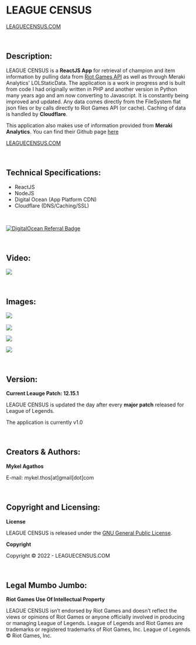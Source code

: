 # LEAGUE CENSUS 

[LEAGUECENSUS.COM](http://www.leaguecensus.com) 

<br/>

## Description:

LEAGUE CENSUS is a **ReactJS App** for retrieval of champion and item information by pulling data from [Riot Games API](https://developer.riotgames.com/api/methods) as well as through Meraki Analytics' LOLStaticData. The application is a work in progress and is built from code I had originally written in PHP and another version in Python many years ago and am now converting to Javascript. It is constantly being improved and updated. Any data comes directly from the FileSystem flat json files or by calls directly to Riot Games API (or cache). Caching of data is handled by **Cloudflare**.

This application also makes use of information provided from **Meraki Analytics**. You can find their Github page [here](https://github.com/meraki-analytics/)

[LEAGUECENSUS.COM](https://www.leaguecensus.com)

<br/>

## Technical Specifications:

* ReactJS
* NodeJS
* Digital Ocean (App Platform CDN)
* Cloudflare (DNS/Caching/SSL)

<br/>

[![DigitalOcean Referral Badge](https://web-platforms.sfo2.digitaloceanspaces.com/WWW/Badge%202.svg)](https://www.digitalocean.com/?refcode=2d479314810b&utm_campaign=Referral_Invite&utm_medium=Referral_Program&utm_source=badge)

<br/>

## Video:

![](https://github.com/MThos/lol/blob/master/public/videos/lol.gif)

<br/>

## Images:
<p float="left">
  <img src="https://i.imgur.com/cmY19C2.png">&nbsp;&nbsp;
</p>
<p float="left">
  <img src="https://i.imgur.com/k3wq1vW.png">
</p>
<p float="left">
  <img src="https://i.imgur.com/Y2akqh7.png">
</p>
<p float="left">
  <img src="https://i.imgur.com/qulyfYD.png">
</p>

<br/>

## Version:
**Current Leauge Patch: 12.15.1** 

LEAGUE CENSUS is updated the day after every **major patch** released for League of Legends.

The application is currently v1.0

<br/>

## Creators & Authors:
**Mykel Agathos**

E-mail: mykel.thos[at]gmail[dot]com

<br/>

## Copyright and Licensing:
**License**

LEAGUE CENSUS is released under the [GNU General Public License](https://github.com/MThos/lol/blob/master/LICENSE.md).

**Copyright**

Copyright © 2022 - LEAGUECENSUS.COM

<br/>

## Legal Mumbo Jumbo:
**Riot Games Use Of Intellectual Property**

LEAGUE CENSUS isn’t endorsed by Riot Games and doesn’t reflect the views or opinions of Riot Games or anyone officially involved in producing or managing League of Legends. League of Legends and Riot Games are trademarks or registered trademarks of Riot Games, Inc. League of Legends © Riot Games, Inc.
